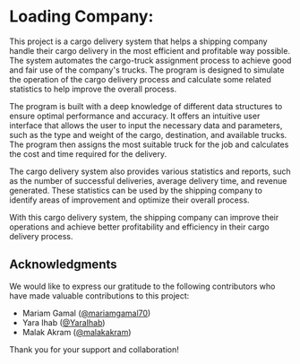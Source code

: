 
# Loading Company:

This project is a cargo delivery system that helps a shipping company handle their cargo delivery in the most efficient and profitable way possible. The system automates the cargo-truck assignment process to achieve good and fair use of the company's trucks. The program is designed to simulate the operation of the cargo delivery process and calculate some related statistics to help improve the overall process.

The program is built with a deep knowledge of different data structures to ensure optimal performance and accuracy. It offers an intuitive user interface that allows the user to input the necessary data and parameters, such as the type and weight of the cargo, destination, and available trucks. The program then assigns the most suitable truck for the job and calculates the cost and time required for the delivery.

The cargo delivery system also provides various statistics and reports, such as the number of successful deliveries, average delivery time, and revenue generated. These statistics can be used by the shipping company to identify areas of improvement and optimize their overall process.

With this cargo delivery system, the shipping company can improve their operations and achieve better profitability and efficiency in their cargo delivery process.


## Acknowledgments

We would like to express our gratitude to the following contributors who have made valuable contributions to this project:

- Mariam Gamal ([@mariamgamal70](https://github.com/mariamgamal70))
- Yara Ihab ([@YaraIhab](https://github.com/YaraIhab))
- Malak Akram ([@malakakram](https://github.com/malakakram))

Thank you for your support and collaboration!
